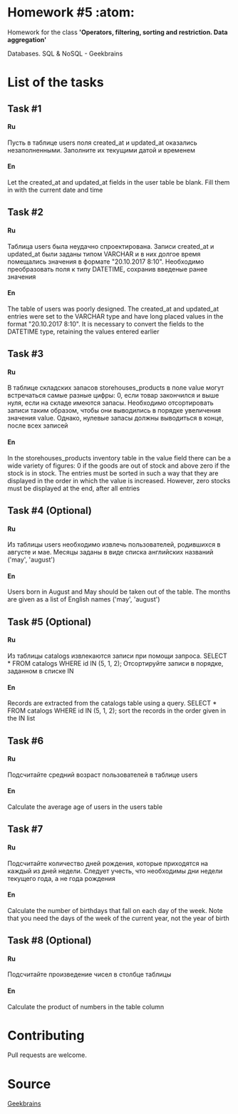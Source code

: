 # Homework #5 :atom:

Homework for the class **'Operators, filtering, sorting and restriction. Data aggregation'**

Databases. SQL & NoSQL - Geekbrains

# List of the tasks

## Task #1

#### Ru

Пусть в таблице users поля created_at и updated_at оказались незаполненными. Заполните их текущими датой и временем

#### En

Let the created_at and updated_at fields in the user table be blank. Fill them in with the current date and time

## Task #2

#### Ru

Таблица users была неудачно спроектирована. Записи created_at и updated_at были заданы типом VARCHAR и в них долгое время помещались значения в формате "20.10.2017 8:10". Необходимо преобразовать поля к типу DATETIME, сохранив введеные ранее значения

#### En

The table of users was poorly designed. The created_at and updated_at entries were set to the VARCHAR type and have long placed values in the format "20.10.2017 8:10". It is necessary to convert the fields to the DATETIME type, retaining the values entered earlier

## Task #3

#### Ru

В таблице складских запасов storehouses_products в поле value могут встречаться самые разные цифры: 0, если товар закончился и выше нуля, если на складе имеются запасы. Необходимо отсортировать записи таким образом, чтобы они выводились в порядке увеличения значения value. Однако, нулевые запасы должны выводиться в конце, после всех записей

#### En

In the storehouses_products inventory table in the value field there can be a wide variety of figures: 0 if the goods are out of stock and above zero if the stock is in stock. The entries must be sorted in such a way that they are displayed in the order in which the value is increased. However, zero stocks must be displayed at the end, after all entries

## Task #4 (Optional)

#### Ru

Из таблицы users необходимо извлечь пользователей, родившихся в августе и мае. Месяцы заданы в виде списка английских названий ('may', 'august')

#### En

Users born in August and May should be taken out of the table. The months are given as a list of English names ('may', 'august')

## Task #5 (Optional)

#### Ru

Из таблицы catalogs извлекаются записи при помощи запроса. SELECT * FROM catalogs WHERE id IN (5, 1, 2); Отсортируйте записи в порядке, заданном в списке IN

#### En

Records are extracted from the catalogs table using a query. SELECT * FROM catalogs WHERE id IN (5, 1, 2); sort the records in the order given in the IN list

## Task #6

#### Ru

Подсчитайте средний возраст пользователей в таблице users

#### En

Calculate the average age of users in the users table

## Task #7

#### Ru

Подсчитайте количество дней рождения, которые приходятся на каждый из дней недели. Следует учесть, что необходимы дни недели текущего года, а не года рождения

#### En

Calculate the number of birthdays that fall on each day of the week. Note that you need the days of the week of the current year, not the year of birth

## Task #8 (Optional)

#### Ru

Подсчитайте произведение чисел в столбце таблицы

#### En

Calculate the product of numbers in the table column

# Contributing

Pull requests are welcome.

# Source

[Geekbrains](https://geekbrains.ru)
